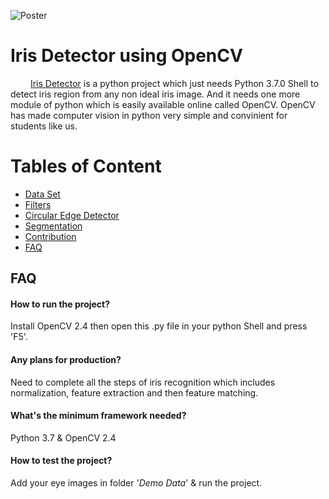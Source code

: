 
![Poster](/Assets/posters/Sample%20Output.png)

# Iris Detector using OpenCV

&emsp;&emsp; [Iris Detector](/IrisDetector.py) is a python project which just needs Python 3.7.0 Shell to detect iris region from any non ideal iris image. And it needs one more module of python which is easily available online called OpenCV. OpenCV has made computer vision in python very simple and convinient for students like us. <br /> 

# Tables of Content
- [Data Set](#)
- [Filters](#)
- [Circular Edge Detector](#)
- [Segmentation](#)
- [Contribution](#contribution)
- [FAQ](#faq)


## FAQ

#### How to run the project?
Install OpenCV 2.4 then open this .py file in your python Shell and press 'F5'.

#### Any plans for production?
Need to complete all the steps of iris recognition which includes normalization, feature extraction and then feature matching.

#### What's the minimum framework needed?
Python 3.7 & OpenCV 2.4

#### How to test the project?
Add your eye images in folder '_Demo Data_' & run the project.

